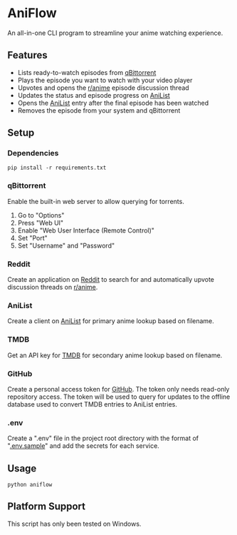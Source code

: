# AniFlow
An all-in-one CLI program to streamline your anime watching experience.

## Features
* Lists ready-to-watch episodes from [qBittorrent](https://www.qbittorrent.org/)
* Plays the episode you want to watch with your video player
* Upvotes and opens the [r/anime](https://reddit.com/r/anime/) episode discussion thread
* Updates the status and episode progress on [AniList](https://anilist.co)
* Opens the [AniList](https://anilist.co) entry after the final episode has been watched
* Removes the episode from your system and qBittorrent

## Setup
### Dependencies
```console
pip install -r requirements.txt
```

### qBittorrent
Enable the built-in web server to allow querying for torrents.
1. Go to "Options"
2. Press "Web UI"
3. Enable "Web User Interface (Remote Control)"
4. Set "Port"
5. Set "Username" and "Password"

### Reddit
Create an application on [Reddit](https://reddit.com/prefs/apps/) to search for and automatically upvote discussion threads on [r/anime](https://reddit.com/r/anime/).

### AniList
Create a client on [AniList](https://anilist.co/settings/developer) for primary anime lookup based on filename.

### TMDB
Get an API key for [TMDB](https://developer.themoviedb.org/docs/getting-started) for secondary anime lookup based on filename.

### GitHub
Create a personal access token for [GitHub](https://docs.github.com/en/authentication/keeping-your-account-and-data-secure/managing-your-personal-access-tokens#creating-a-fine-grained-personal-access-token). 
The token only needs read-only repository access. The token will be used to query for updates to the offline database used to convert TMDB entries to AniList entries.

### .env
Create a ".env" file in the project root directory with the format of "[.env.sample](.env.sample)" and add the secrets for each service.

## Usage
```console
python aniflow
```

## Platform Support
This script has only been tested on Windows.

